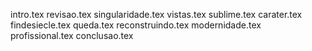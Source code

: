 intro.tex
revisao.tex
singularidade.tex
vistas.tex
sublime.tex
carater.tex
findesiecle.tex
queda.tex
reconstruindo.tex
modernidade.tex
profissional.tex
conclusao.tex
